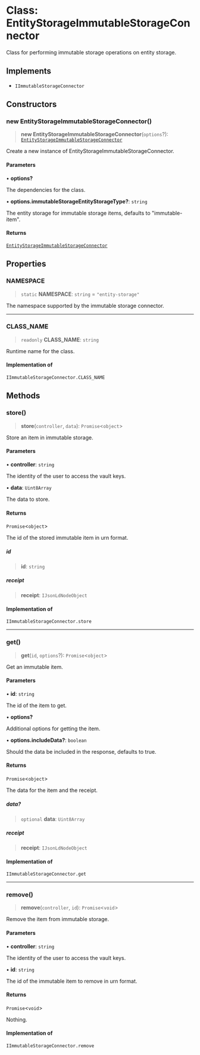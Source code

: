 # Class: EntityStorageImmutableStorageConnector

Class for performing immutable storage operations on entity storage.

## Implements

- `IImmutableStorageConnector`

## Constructors

### new EntityStorageImmutableStorageConnector()

> **new EntityStorageImmutableStorageConnector**(`options`?): [`EntityStorageImmutableStorageConnector`](EntityStorageImmutableStorageConnector.md)

Create a new instance of EntityStorageImmutableStorageConnector.

#### Parameters

• **options?**

The dependencies for the class.

• **options.immutableStorageEntityStorageType?**: `string`

The entity storage for immutable storage items, defaults to "immutable-item".

#### Returns

[`EntityStorageImmutableStorageConnector`](EntityStorageImmutableStorageConnector.md)

## Properties

### NAMESPACE

> `static` **NAMESPACE**: `string` = `"entity-storage"`

The namespace supported by the immutable storage connector.

***

### CLASS\_NAME

> `readonly` **CLASS\_NAME**: `string`

Runtime name for the class.

#### Implementation of

`IImmutableStorageConnector.CLASS_NAME`

## Methods

### store()

> **store**(`controller`, `data`): `Promise`\<`object`\>

Store an item in immutable storage.

#### Parameters

• **controller**: `string`

The identity of the user to access the vault keys.

• **data**: `Uint8Array`

The data to store.

#### Returns

`Promise`\<`object`\>

The id of the stored immutable item in urn format.

##### id

> **id**: `string`

##### receipt

> **receipt**: `IJsonLdNodeObject`

#### Implementation of

`IImmutableStorageConnector.store`

***

### get()

> **get**(`id`, `options`?): `Promise`\<`object`\>

Get an immutable item.

#### Parameters

• **id**: `string`

The id of the item to get.

• **options?**

Additional options for getting the item.

• **options.includeData?**: `boolean`

Should the data be included in the response, defaults to true.

#### Returns

`Promise`\<`object`\>

The data for the item and the receipt.

##### data?

> `optional` **data**: `Uint8Array`

##### receipt

> **receipt**: `IJsonLdNodeObject`

#### Implementation of

`IImmutableStorageConnector.get`

***

### remove()

> **remove**(`controller`, `id`): `Promise`\<`void`\>

Remove the item from immutable storage.

#### Parameters

• **controller**: `string`

The identity of the user to access the vault keys.

• **id**: `string`

The id of the immutable item to remove in urn format.

#### Returns

`Promise`\<`void`\>

Nothing.

#### Implementation of

`IImmutableStorageConnector.remove`
